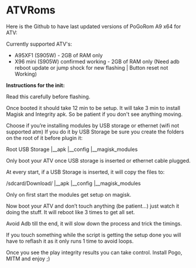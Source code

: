 # ATVRoms
Here is the Github to have last updated versions of PoGoRom A9 x64 for ATV:

Currently supported ATV's:
-  A95XF1 (S905W) - 2GB of RAM only
-  X96 mini (S905W) confirmed working - 2GB of RAM only (Need adb reboot update or jump shock for new flashing | Button reset not Working)

__Instructions for the init:__

Read this carefully before flashing.

Once booted it should take 12 min to be setup. 
It will take 3 min to install Magisk and Integrity apk. So be patient if you don't see anything moving.

Choose if you’re installing modules by USB storage or ethernet (wifi not supported atm)
If you do it by USB Storage be sure you create the folders on the root of it before plugin it:

Root USB Storage
|__apk
|__config
|__magisk_modules

Only boot your ATV once USB storage is inserted or ethernet cable plugged.

At every start, if a USB Storage is inserted, it will copy the files to:

/sdcard/Download/
|__apk
|__config
|__magisk_modules

Only on first start the modules get setup on magisk.

Now boot your ATV and don’t touch anything (be patient...) just watch it doing the stuff. It will reboot like 3 times to get all set.

Avoid Adb till the end, it will slow down the process and trick the timings.

If you touch something while the script is getting the setup done you will have to reflash it as it only runs 1 time to avoid loops.

Once you see the play integrity results you can take control.
Install Pogo, MITM and enjoy ;)
